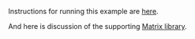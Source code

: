 Instructions for running this example are [here](https://github.com/kennytilton/web-mx-sampler/tree/main/src/tiltontec/example).

And here is discussion of the supporting [Matrix library](https://github.com/kennytilton/matrix/wiki/introduction).
